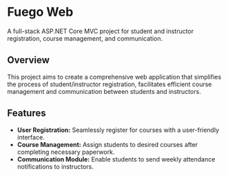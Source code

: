 # Fuego Web
A full-stack ASP.NET Core MVC project for student and instructor registration, course management, and communication.

## Overview

This project aims to create a comprehensive web application that simplifies the process of student/instructor registration, facilitates efficient course management and communication between students and instructors.

## Features

- **User Registration:** Seamlessly register for courses with a user-friendly interface.
- **Course Management:** Assign students to desired courses after completing necessary paperwork.
- **Communication Module:** Enable students to send weekly attendance notifications to instructors.
